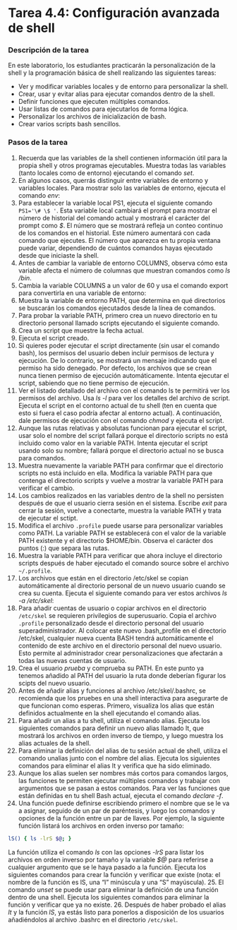 # **Tarea 4.4: Configuración avanzada de shell**

### **Descripción de la tarea**

En este laboratorio, los estudiantes practicarán la personalización de la shell y la programación básica de shell realizando las siguientes tareas:
- Ver y modificar variables locales y de entorno para personalizar la shell.
- Crear, usar y evitar alias para ejecutar comandos dentro de la shell.
- Definir funciones que ejecuten múltiples comandos.
- Usar listas de comandos para ejecutarlos de forma lógica.
- Personalizar los archivos de inicialización de bash.
- Crear varios scripts bash sencillos.

### **Pasos de la tarea**

1. Recuerda que las variables de la shell contienen información útil para la propia shell y otros programas ejecutables. Muestra todas las variables (tanto locales como de entorno) ejecutando el comando *set*.
2. En algunos casos, querrás distinguir entre variables de entorno y variables locales.
Para mostrar solo las variables de entorno, ejecuta el comando *env*:
3. Para establecer la variable local PS1, ejecuta el siguiente comando `PS1='\# \$ '`. Esta variable local cambiará el prompt para mostrar el número de historial del comando actual y mostrará el carácter del prompt como *$*. El número que se mostrará refleja un conteo continuo de los comandos en el historial. Este número aumentará con cada comando que ejecutes.
El número que aparezca en tu propia ventana puede variar, dependiendo de cuántos comandos hayas ejecutado desde que iniciaste la shell.
4. Antes de cambiar la variable de entorno COLUMNS, observa cómo esta variable afecta el número de columnas que muestran comandos como *ls /bin*.
5. Cambia la variable COLUMNS a un valor de 60 y usa el comando export para convertirla en una variable de entorno:
6. Muestra la variable de entorno PATH, que determina en qué directorios se buscarán los comandos ejecutados desde la línea de comandos.
7. Para probar la variable PATH, primero crea un nuevo directorio en tu directorio personal llamado scripts ejecutando el siguiente comando.
8. Crea un script que muestre la fecha actual.
9. Ejecuta el script creado.
10. Si quieres poder ejecutar el script directamente (sin usar el comando bash), los permisos del usuario deben incluir permisos de lectura y ejecución. De lo contrario, se mostrará un mensaje indicando que el permiso ha sido denegado. Por defecto, los archivos que se crean nunca tienen permiso de ejecución automáticamente. Intenta ejecutar el script, sabiendo que no tiene permiso de ejecución.
11. Ver el listado detallado del archivo con el comando ls te permitirá ver los permisos del archivo. Usa *ls -l* para ver los detalles del archivo de script. Ejecuta el script en el contorno actual de tu shell (ten en cuenta que esto si fuera el caso podría afectar al entorno actual). A continuación, dale permisos de ejecución con el comando *chmod* y ejecuta el script.
12. Aunque las rutas relativas y absolutas funcionan para ejecutar el script, usar solo el nombre del script fallará porque el directorio scripts no está incluido como valor en la variable PATH. Intenta ejecutar el script usando solo su nombre; fallará porque el directorio actual no se busca para comandos.
13. Muestra nuevamente la variable PATH para confirmar que el directorio scripts no está incluido en ella. Modifica la variable PATH para que contenga el directorio scripts y vuelve a mostrar la variable PATH para verificar el cambio.
14. Los cambios realizados en las variables dentro de la shell no persisten después de que el usuario cierra sesión en el sistema. Escribe *exit* para cerrar la sesión, vuelve a conectarte, muestra la variable PATH y trata de ejecutar el sctipt.
15. Modifica el archivo `.profile` puede usarse para personalizar variables como PATH. La variable PATH se establecerá con el valor de la variable PATH existente y el directorio $HOME/bin. Observa el carácter dos puntos (:) que separa las rutas.
16. Muestra la variable PATH para verificar que ahora incluye el directorio scripts después de haber ejecutado el comando source sobre el archivo `~/.profile`.
17. Los archivos que están en el directorio /etc/skel se copian automáticamente al directorio personal de un nuevo usuario cuando se crea su cuenta. Ejecuta el siguiente comando para ver estos archivos *ls -a /etc/skel*:
18. Para añadir cuentas de usuario o copiar archivos en el directorio `/etc/skel` se requieren privilegios de superusuario. Copia el archivo `.profile` personalizado desde el directorio personal del usuario superadministrador. Al colocar este nuevo .bash_profile en el directorio /etc/skel, cualquier nueva cuenta BASH tendrá automáticamente el contenido de este archivo en el directorio personal del nuevo usuario. Esto permite al administrador crear personalizaciones que afectarán a todas las nuevas cuentas de usuario.
19. Crea el usuario *prueba* y comprueba su PATH. En este punto ya tenemos añadido al PATH del usuario la ruta donde deberían figurar los scipts del nuevo usuario.
20. Antes de añadir alias y funciones al archivo /etc/skel/.bashrc, se recomienda que los pruebes en una shell interactiva para asegurarte de que funcionan como esperas. Primero, visualiza los alias que están definidos actualmente en la shell ejecutando el comando alias.
21. Para añadir un alias a tu shell, utiliza el comando alias. Ejecuta los siguientes comandos para definir un nuevo alias llamado lt, que mostrará los archivos en orden inverso de tiempo, y luego muestra los alias actuales de la shell.
22. Para eliminar la definición del alias de tu sesión actual de shell, utiliza el comando unalias junto con el nombre del alias. Ejecuta los siguientes comandos para eliminar el alias lt y verifica que ha sido eliminado.
23. Aunque los alias suelen ser nombres más cortos para comandos largos, las funciones te permiten ejecutar múltiples comandos y trabajar con argumentos que se pasan a estos comandos. Para ver las funciones que están definidas en tu shell Bash actual, ejecuta el comando *declare -f*.
24. Una función puede definirse escribiendo primero el nombre que se le va a asignar, seguido de un par de paréntesis, y luego los comandos y opciones de la función entre un par de llaves. Por ejemplo, la siguiente función listará los archivos en orden inverso por tamaño:
```bash
lS() { ls -lrS $@; }
```
La función utiliza el comando *ls* con las opciones *-lrS* para listar los archivos en orden inverso por tamaño y la variable *$@* para referirse a cualquier argumento que se le haya pasado a la función.
Ejecuta los siguientes comandos para crear la función y verificar que existe (nota: el nombre de la función es lS, una “l” minúscula y una “S” mayúscula).
25. El comando *unset* se puede usar para eliminar la definición de una función dentro de una shell. Ejecuta los siguientes comandos para eliminar la función y verificar que ya no existe.
26. Después de haber probado el alias *lt* y la función *lS*, ya estás listo para ponerlos a disposición de los usuarios añadiéndolos al archivo .bashrc en el directorio `/etc/skel`. 